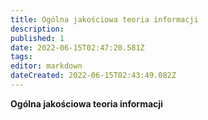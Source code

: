 ```yaml
---
title: Ogólna jakościowa teoria informacji
description: 
published: 1
date: 2022-06-15T02:47:20.581Z
tags: 
editor: markdown
dateCreated: 2022-06-15T02:43:49.082Z
---
```


**Ogólna jakościowa teoria informacji**